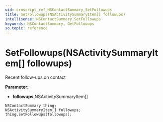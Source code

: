 ```yaml
---
uid: crmscript_ref_NSContactSummary_SetFollowups
title: SetFollowups(NSActivitySummaryItem[] followups)
intellisense: NSContactSummary.SetFollowups
keywords: NSContactSummary, GetFollowups
so.topic: reference
---
```


# SetFollowups(NSActivitySummaryItem[] followups)

Recent follow-ups on contact

**Parameter:** 
* **followups** NSActivitySummaryItem[]

```crmscript
NSContactSummary thing;
NSActivitySummaryItem[] followups;
thing.SetFollowups(followups);
```

